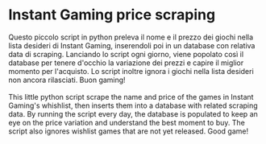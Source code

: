 # Instant Gaming price scraping

Questo piccolo script in python preleva il nome e il prezzo dei giochi nella lista desideri di Instant Gaming, inserendoli poi in un database con relativa data di scraping. Lanciando lo script ogni giorno, viene popolato così il database per tenere d'occhio la variazione dei prezzi e capire il miglior momento per l'acquisto. Lo script inoltre ignora i giochi nella lista desideri non ancora rilasciati.
Buon gaming!
<br><br>
This little python script scrape the name and price of the games in Instant Gaming's whishlist, then inserts them into a database with related scraping data. By running the script every day, the database is populated to keep an eye on the price variation and understand the best moment to buy. The script also ignores wishlist games that are not yet released.
Good game!